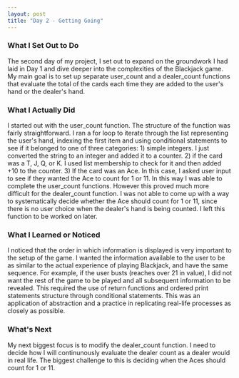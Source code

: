 ```yaml
---
layout: post
title: "Day 2 - Getting Going"
---
```


### What I Set Out to Do

The second day of my project, I set out to expand on the groundwork I had laid in Day 1 and 
dive deeper into the complexities of the Blackjack game. My main goal is to set up separate user_count
and a dealer_count functions that evaluate the total of the cards each time they are added to
the user's hand or the dealer's hand.

### What I Actually Did

I started out with the user_count function. The structure of the function was fairly straightforward.
I ran a for loop to iterate through the list representing the user's hand, indexing the first item
and using conditional statements to see if it belonged to one of three categories: 1) simple integers.
I just converted the string to an integer and added it to a counter. 2) if the card was a T, J, Q, or K.
I used list membership to check for it and then added +10 to the counter. 3) If the card was an Ace.
In this case, I asked user input to see if they wanted the Ace to count for 1 or 11. In this way I was able
to complete the user_count functions. However this proved much more difficult for the dealer_count function.
I was not able to come up with a way to systematically decide whether the Ace should count for 1 or 11,
since there is no user choice when the dealer's hand is being counted. I left this function to be worked on later.

### What I Learned or Noticed

I noticed that the order in which information is displayed is very important to the setup of the game.
I wanted the information available to the user to be as similar to the actual experience of playing
Blackjack, and have the same sequence. For example, if the user busts (reaches over 21 in value),
I did not want the rest of the game to be played and all subsequent information to be revealed.
This required the use of return functions and ordered print statements structure through conditional
statements. This was an application of abstraction and a practice in replicating real-life processes
as closely as possible.

### What's Next

My next biggest focus is to modify the dealer_count function. I need to decide how I will continunously
evaluate the dealer count as a dealer would in real life. The biggest challenge to this is deciding when
the Aces should count for 1 or 11. 
